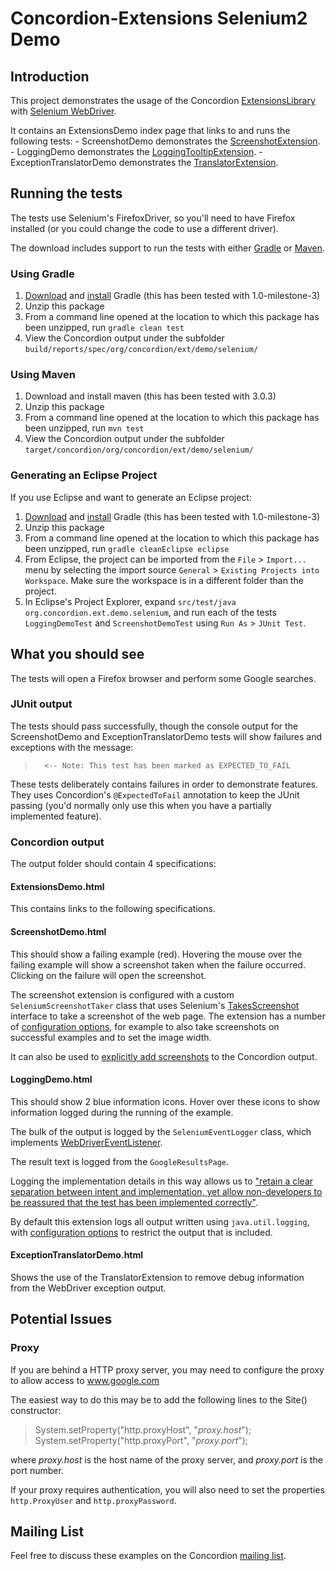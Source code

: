 Concordion-Extensions Selenium2 Demo
=========================

Introduction
------------------

This project demonstrates the usage of the Concordion [ExtensionsLibrary](http://concordion.org/ExtensionsLibrary.html) with [Selenium WebDriver](http://code.google.com/p/selenium/w/list).

It contains an ExtensionsDemo index page that links to and runs the following tests:
    - ScreenshotDemo demonstrates the [ScreenshotExtension](http://concordion.org/extensions/ScreenshotExtension.html).
    - LoggingDemo demonstrates the [LoggingTooltipExtension](http://concordion.org/extensions/LoggingTooltipExtension.html).
    - ExceptionTranslatorDemo demonstrates the [TranslatorExtension](http://concordion.org/extensions/TranslatorExtension.html).
    
Running the tests
---------------------------

The tests use Selenium's FirefoxDriver, so you'll need to have Firefox installed (or you could change the code to use a different driver).
    
The download includes support to run the tests with either <a href="http://www.gradle.org/">Gradle</a> or <a href="http://maven.apache.org/">Maven</a>.  
    
### Using Gradle
1. [Download](<a href="http://www.gradle.org/downloads.html">) and [install](http://www.gradle.org/installation.html) Gradle (this has been tested with 1.0-milestone-3)
1. Unzip this package
1. From a command line opened at the location to which this package has been unzipped, run `gradle clean test`
1. View the Concordion output under the subfolder `build/reports/spec/org/concordion/ext/demo/selenium/`
    
### Using Maven
1. Download and install maven (this has been tested with 3.0.3)
1. Unzip this package
1. From a command line opened at the location to which this package has been unzipped, run `mvn test`
1. View the Concordion output under the subfolder `target/concordion/org/concordion/ext/demo/selenium/`

### Generating an Eclipse Project
If you use Eclipse and want to generate an Eclipse project:

1. [Download](<a href="http://www.gradle.org/downloads.html">) and [install](http://www.gradle.org/installation.html) Gradle (this has been tested with 1.0-milestone-3)
1. Unzip this package
1. From a command line opened at the location to which this package has been unzipped, run `gradle cleanEclipse eclipse`
1. From Eclipse, the project can be imported from the `File` > `Import...` menu by selecting the import source `General` > `Existing Projects into Workspace`. Make sure the workspace is in a different folder than the project.
1. In Eclipse's Project Explorer, expand `src/test/java`  `org.concordion.ext.demo.selenium`, and run each of the tests `LoggingDemoTest` and `ScreenshotDemoTest` using `Run As` > `JUnit Test`.


What you should see
--------------------------------
The tests will open a Firefox browser and perform some Google searches.
    
### JUnit output
The tests should pass successfully, though the console output for the ScreenshotDemo and ExceptionTranslatorDemo tests will show failures and exceptions with the message:

>       <-- Note: This test has been marked as EXPECTED_TO_FAIL

These tests deliberately contains failures in order to demonstrate features.  They uses Concordion's `@ExpectedToFail` annotation to keep the JUnit passing (you'd normally only use this when you have a partially implemented feature).

### Concordion output
The output folder should contain 4 specifications:

#### ExtensionsDemo.html
This contains links to the following specifications.
    
#### ScreenshotDemo.html
This should show a failing example (red). Hovering the mouse over the failing example will show a screenshot taken when the failure occurred. Clicking on the failure will open the screenshot.

The screenshot extension is configured with a custom `SeleniumScreenshotTaker` class that uses Selenium's [TakesScreenshot](http://selenium.googlecode.com/svn/trunk/docs/api/java/org/openqa/selenium/TakesScreenshot.html) interface to take a screenshot of the web page.  The extension has a number of [configuration options](http://concordion.org/extensions/ScreenshotExtension.html#Configuration), for example to also take screenshots on successful examples and to set the image width.

It can also be used to [explicitly add screenshots](http://concordion.org/extensions/ScreenshotExtension.html#Explicit_screenshots) to the Concordion output.

#### LoggingDemo.html

This should show 2 blue information icons.  Hover over these icons to show information logged during the running of the example.

The bulk of the output is logged by the `SeleniumEventLogger` class, which implements [WebDriverEventListener](http://webdriver.googlecode.com/svn/javadoc/org/openqa/selenium/support/events/WebDriverEventListener.html). 

The result text is logged from the `GoogleResultsPage`.

Logging the implementation details in this way allows us to ["retain a clear separation between intent and implementation, yet allow non-developers to be reassured that the test has been implemented correctly"](http://blog.davidpeterson.co.uk/2011/01/concordion-extensions.html).

By default this extension logs all output written using `java.util.logging`, with [configuration options](http://concordion.org/extensions/LoggingTooltipExtension.html#Configuration) to restrict the output that is included.
    
#### ExceptionTranslatorDemo.html
Shows the use of the TranslatorExtension to remove debug information from the WebDriver exception output.
    
Potential Issues
------------------------
### Proxy

If you are behind a HTTP proxy server, you may need to configure the proxy to allow access to www.google.com

The easiest way to do this may be to add the following lines to the Site() constructor:

>    System.setProperty("http.proxyHost", "<i>proxy.host</i>");
>    System.setProperty("http.proxyPort", "<i>proxy.port</i>");

where <i>proxy.host</i> is the host name of the proxy server, and <i>proxy.port</i> is the port number.

If your proxy requires authentication, you will also need to set the properties `http.ProxyUser` and `http.proxyPassword`.
  
Mailing List
-----------------
Feel free to discuss these examples on the Concordion [mailing list](http://tech.groups.yahoo.com/group/concordion).